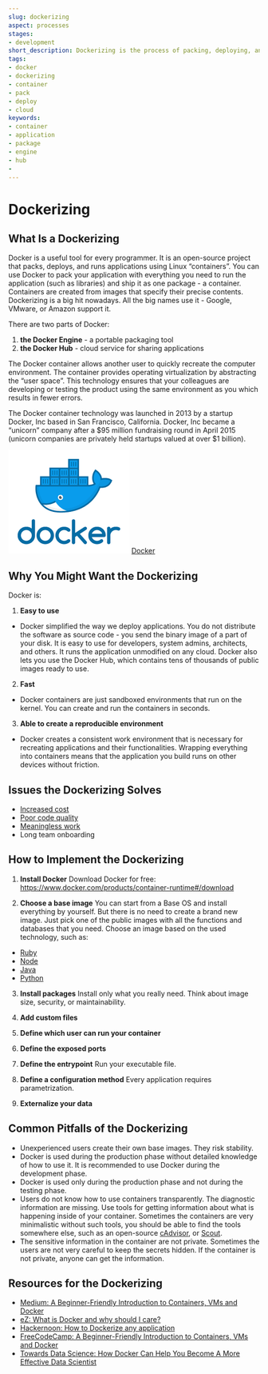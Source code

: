 ```yaml
---
slug: dockerizing
aspect: processes
stages:
- development
short_description: Dockerizing is the process of packing, deploying, and running applications using Docker containers. Docker is an open-source tool that ships your application with all the neccessary functionalities as one package.
tags:
- docker
- dockerizing
- container
- pack
- deploy
- cloud
keywords:
- container
- application
- package
- engine
- hub
-
---
```

# Dockerizing

## What Is a Dockerizing

Docker is a useful tool for every programmer. It is an open-source project that packs, deploys, and runs applications using Linux “containers”. You can use Docker to pack your application with everything you need to run the application (such as libraries) and ship it as one package - a container. Containers are created from images that specify their precise contents. Dockerizing is a big hit nowadays. All the big names use it - Google, VMware, or Amazon support it.

There are two parts of Docker:

1. **the Docker Engine** - a portable packaging tool  
2. **the Docker Hub** - cloud service for sharing applications

The Docker container allows another user to quickly recreate the computer environment. The container provides operating virtualization by abstracting the “user space”. This technology ensures that your colleagues are developing or testing the product using the same environment as you which results in fewer errors.

The Docker container technology was launched in 2013 by a startup Docker, Inc based in San Francisco, California. Docker, Inc became a “unicorn” company after a $95 million fundraising round in April 2015 (unicorn companies are privately held startups valued at over $1 billion).

![Docker](/files/docker.png)
[Docker](https://www.docker.com/)

## Why You Might Want the Dockerizing

Docker is:

1. **Easy to use**
  - Docker simplified the way we deploy applications. You do not distribute the software as source code - you send the binary image of a part of your disk. It is easy to use for developers, system admins, architects, and others. It runs the application unmodified on any cloud. Docker also lets you use the Docker Hub, which contains tens of thousands of public images ready to use.

2. **Fast**
  - Docker containers are just sandboxed environments that run on the kernel. You can create and run the containers in seconds.

3. **Able to create a reproducible environment**
  - Docker creates a consistent work environment that is necessary for recreating applications and their functionalities. Wrapping everything into containers means that the application you build runs on other devices without friction.

## Issues the Dockerizing Solves

- [Increased cost](/issues/increased-cost)
- [Poor code quality](/issues/poor-code-quality)
- [Meaningless work](/issues/meaningless-work)
- Long team onboarding

## How to Implement the Dockerizing

1. **Install Docker**
  Download Docker for free: https://www.docker.com/products/container-runtime#/download

2. **Choose a base image**
  You can start from a Base OS and install everything by yourself. But there is no need to create a brand new image. Just pick one of the public images with all the functions and databases that you need. Choose an image based on the used technology, such as:
  - [Ruby](https://hub.Docker.com/_/ruby/)
  - [Node](https://hub.Docker.com/_/node/)
  - [Java](https://hub.Docker.com/_/java/)
  - [Python](https://hub.Docker.com/_/python/)

3. **Install packages**
  Install only what you really need. Think about image size, security, or maintainability.

4. **Add custom files**

5. **Define which user can run your container**

6. **Define the exposed ports**

7. **Define the entrypoint**
  Run your executable file.

8. **Define a configuration method**
  Every application requires parametrization.

9. **Externalize your data**

## Common Pitfalls of the Dockerizing

- Unexperienced users create their own base images. They risk stability.
- Docker is used during the production phase without detailed knowledge of how to use it. It is recommended to use Docker during the development phase.
- Docker is used only during the production phase and not during the testing phase.
- Users do not know how to use containers transparently. The diagnostic information are missing. Use tools for getting information about what is happening inside of your container. Sometimes the containers are very minimalistic without such tools, you should be able to find the tools somewhere else, such as an open-source [cAdvisor](https://github.com/google/cadvisor), or [Scout](https://scoutapm.com/).
- The sensitive information in the container are not private. Sometimes the users are not very careful to keep the secrets hidden. If the container is not private, anyone can get the information.

## Resources for the Dockerizing

- [Medium: A Beginner-Friendly Introduction to Containers, VMs and Docker](https://medium.com/free-code-camp/a-beginner-friendly-introduction-to-containers-vms-and-Docker-79a9e3e119b)
- [eZ: What is Docker and why should I care?](https://ez.no/Blog/What-is-Docker-and-why-should-I-care)
- [Hackernoon: How to Dockerize any application](https://hackernoon.com/how-to-Dockerize-any-application-b60ad00e76da)
- [FreeCodeCamp: A Beginner-Friendly Introduction to Containers, VMs and Docker](https://www.freecodecamp.org/news/a-beginner-friendly-introduction-to-containers-vms-and-Docker-79a9e3e119b/)
- [Towards Data Science: How Docker Can Help You Become A More Effective Data Scientist](https://towardsdatascience.com/how-Docker-can-help-you-become-a-more-effective-data-scientist-7fc048ef91d5)
